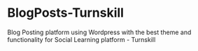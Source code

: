 # BlogPosts-Turnskill
Blog Posting platform using Wordpress with the best theme and functionality for Social Learning platform - Turnskill
